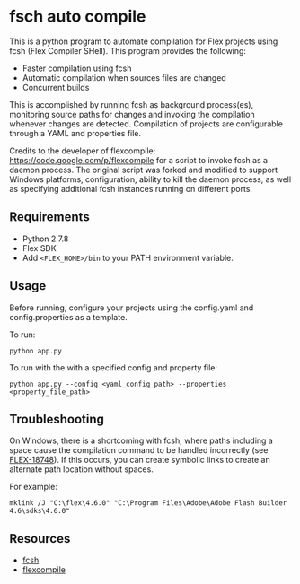 fsch auto compile
=================

This is a python program to automate compilation for Flex projects using fcsh (Flex Compiler SHell). This program provides the following:

  - Faster compilation using fcsh
  - Automatic compilation when sources files are changed
  - Concurrent builds

This is accomplished by running fcsh as background process(es), monitoring source paths for changes and invoking the compilation whenever
changes are detected. Compilation of projects are configurable through a YAML and properties file.


Credits to the developer of flexcompile: https://code.google.com/p/flexcompile for a script to invoke fcsh as a daemon process. The original script was forked and modified to support Windows platforms, configuration, ability to kill the daemon process, as well as specifying
additional fcsh instances running on different ports.  

Requirements
------------
- Python 2.7.8
- Flex SDK
- Add `<FLEX_HOME>/bin` to your PATH environment variable.

Usage
-----
Before running, configure your projects using the config.yaml and config.properties as a template.

To run:
```
python app.py
```

To run with the with a specified config and property file:
```
python app.py --config <yaml_config_path> --properties <property_file_path>
```

Troubleshooting
---------------
On Windows, there is a shortcoming with fcsh, where paths including a space cause the compilation command to be handled incorrectly (see [FLEX-18748](https://issues.apache.org/jira/browse/FLEX-18748)). If this occurs, you can create symbolic links to create an alternate path location without spaces.

For example:
```
mklink /J "C:\flex\4.6.0" "C:\Program Files\Adobe\Adobe Flash Builder 4.6\sdks\4.6.0"
```

Resources
---------
- [fcsh](http://help.adobe.com/en_US/flex/using/WS2db454920e96a9e51e63e3d11c0bf67670-7fcd.html)
- [flexcompile](https://code.google.com/p/flexcompile)
